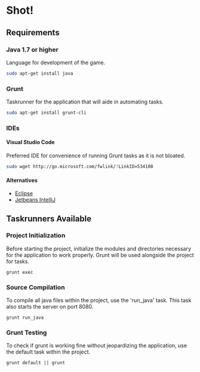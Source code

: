 # Shot!

## Requirements

### Java 1.7 or higher
Language for development of the game.
```sh
sudo apt-get install java
```

### Grunt
Taskrunner for the application that will aide in automating tasks.
```sh
sudo apt-get install grunt-cli
```

### IDEs

#### Visual Studio Code
Preferred IDE for convenience of running Grunt tasks as it is not bloated.
```sh
sudo wget http://go.microsoft.com/fwlink/?LinkID=534108 
```

#### Alternatives
- [Eclipse](https://eclipse.org/downloads/)
- [Jetbeans IntelliJ](https://download.jetbrains.com/idea/ideaIU-2016.2.5.tar.gz)

## Taskrunners Available

### Project Initialization
Before starting the project, initialize the modules and directories necessary for the application to work properly. Grunt will be used alongside the project for tasks.
```grunt
grunt exec
```

### Source Compilation
To compile all java files within the project, use the 'run_java' task. This task also starts the server on port 8080.
```grunt
grunt run_java
```

### Grunt Testing
To check if grunt is working fine without jeopardizing the application, use the default task within the project.
```grunt
grunt default || grunt
```
